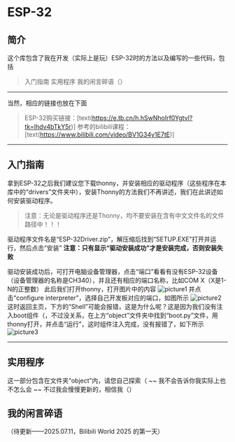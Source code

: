# ESP-32 
## 简介
这个库包含了我在开发（实际上是玩）ESP-32时的方法以及编写的一些代码，包括
> 入门指南
实用程序
我的闲言碎语（）

***

当然，相应的链接也放在下面
> ESP-32购买链接：[text(https://e.tb.cn/h.hSwNhoIrf0Ygtvl?tk=lhdv4bTkY5r)]
> 参考的bilibili课程：[text(https://www.bilibili.com/video/BV1G34y1E7tE)]

***

## 入门指南

拿到ESP-32之后我们建议您下载thonny，并安装相应的驱动程序（这些程序在本库中的“drivers”文件夹中），安装Thonny的方法我们不再讲述，我们在此讲述如何安装驱动程序。

> 注意：无论是驱动程序还是Thonny，均不要安装在含有中文文件名的文件路径中！！！

驱动程序文件名是“ESP-32Driver.zip”，解压缩后找到“SETUP.EXE”打开并运行，然后点击“安装”
**注意：只有显示“驱动安装成功”才是安装完成，否则安装失败**

驱动安装成功后，可打开电脑设备管理器，点击“端口”看看有没有ESP-32设备（设备管理器的名称是CH340），并且还有相应的端口名称，比如COM X（X是1-N的正整数）
此后我们打开thonny，打开图片中的内容
![picture1](/readme/img/ "Picrure1.png")
并点击“configure interpreter”，选择自己开发板对应的端口，如图所示
![picture2](/readme/img/ "Picrure2.png")
这时返回主页，下方的“Shell”可能会报错，这是为什么呢？这是因为我们没有注入boot组件（，不过没关系，在上方“object”文件夹中找到“boot.py”文件，用thonny打开，并点击“运行”，这时组件注入完成，没有报错了，如下所示
![picture3](/readme/img/ "Picrure3.png")
 
***

## 实用程序

这一部分包含在文件夹“object”内，请您自己探索（
~~ 我不会告诉你我实际上也不怎么会 ~~ 不过我会慢慢更新的，相信我（）

## 我的闲言碎语
（待更新——2025.07.11，Bilibili World 2025 的第一天）
